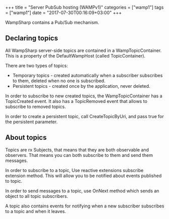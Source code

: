 +++
title = "Server PubSub hosting (WAMPv1)"
categories = ["wamp1"]
tags = ["wamp1"]
date = "2017-07-30T00:16:09+03:00"
+++

WampSharp contains a Pub/Sub mechanism.

## Declaring topics
All WampSharp server-side topics are contained in a WampTopicContainer. This is a property of the DefaultWampHost (called TopicContainer).

There are two types of topics:

* Temporary topics - created automatically when a subscriber subscribes to them, deleted when no one is subscribed.
* Persistent topics - created once by the application, never deleted.

In order to subscribe to new created topics, the WampTopicContainer has a TopicCreated event. It also has a TopicRemoved event that allows to subscribe to removed topics.

In order to create a persistent topic, call CreateTopicByUri, and pass true for the persistent parameter.

## About topics
Topics are rx Subjects, that means that they are both observable and observers. That means you can both subscribe to them and send them messages.

In order to subscribe to a topic, Use reactive extensions subscribe extension method. This will allow you to be notified about events published to topic.

In order to send messages to a topic, use OnNext method which sends an object to all topic subscribers.

A topic also contains events for notifying when a new subscriber subscribes to a topic and when it leaves.
